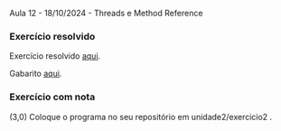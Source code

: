 Aula 12 - 18/10/2024 - Threads e Method Reference

### Exercício resolvido

Exercício resolvido [aqui](exercicio1_0.md).

Gabarito [aqui](exceptions).

### Exercício com nota

(3,0) Coloque o programa no seu repositório em unidade2/exercicio2 .
